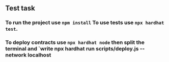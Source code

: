 ## Test task

### To run the project use `npm install` To use tests use `npx hardhat test`.

### To deploy contracts use `npx hardhat node` then split the terminal and `write npx hardhat run scripts/deploy.js --network localhost